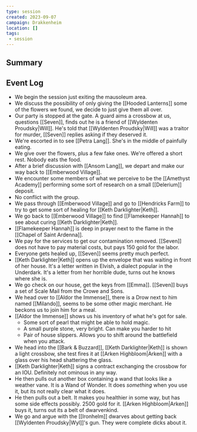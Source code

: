 ```yaml
---
type: session
created: 2023-09-07
campaign: Drakkenheim
location: []
tags:
 - session
---
```



## Summary

## Event Log

- We begin the session just exiting the mausoleum area.
- We discuss the possibility of only giving the [[Hooded Lanterns]] some of the flowers we found, we decide to just give them all over.
- Our party is stopped at the gate. A guard aims a crossbow at us, questions [[Seven]], finds out he is a friend of [[Wyldenten Proudsky|Will]]. He's told that [[Wyldenten Proudsky|Will]] was a traitor for murder, [[Seven]] replies asking if they deserved it.
- We're escorted in to see [[Petra Lang]]. She's in the middle of painfully eating. 
- We give over the flowers, plus a few fake ones. We're offered a short rest. Nobody eats the food.
- After a brief discussion with [[Ansom Lang]], we depart and make our way back to [[Emberwood Village]].
- We encounter some members of what we perceive to be the [[Amethyst Academy]] performing some sort of research on a small [[Delerium]] deposit.
- No conflict with the group.
- We pass through [[Emberwood Village]] and go to [[Hendricks Farm]] to try to get some sort of healing for [[Keth Darklighter|Keth]].
- We go back to [[Emberwood Village]] to find [[Flamekeeper Hannah]] to see about curing [[Keth Darklighter|Keth]].
- [[Flamekeeper Hannah]] is deep in prayer next to the flame in the [[Chapel of Saint Ardenna]].
- We pay for the services to get our contamination removed. [[Seven]] does not have to pay material costs, but pays 150 gold for the labor.
- Everyone gets healed up, [[Seven]] seems pretty much perfect.
- [[Keth Darklighter|Keth]] opens up the envelope that was waiting in front of her house. It's a letter written in Elvish, a dialect popular in the Underdark. It's a letter from her horrible dude, turns out he knows where she is.
- We go check on our house, get the keys from [[Emma]]. [[Seven]] buys a set of Scale Mail from the Crowe and Sons.
- We head over to [[Aldor the Immense]], there is a Drow next to him named [[Milando]], seems to be some other magic merchant. He beckons us to join him for a meal.
- [[Aldor the Immense]] shows us his inventory of what he's got for sale.
	- Some sort of pearl that might be able to hold magic.
	- A small purple stone, very bright. Can make you harder to hit
	- Pair of house slippers. Allows you to shift around the battlefield when you attack.
- We head into the [[Bark & Buzzard]], [[Keth Darklighter|Keth]] is shown a light crossbow, she test fires it at [[Arken Highbloom|Arken]] with a glass over his head shattering the glass.
- [[Keth Darklighter|Keth]] signs a contract exchanging the crossbow for an IOU. Definitely not ominous in any way.
- He then pulls out another box containing a wand that looks like a weather vane. It is a Wand of Wonder. It does *something* when you use it, but its not really clear what it does.
- He then pulls out a belt. It makes you healthier in some way, but has some side effects possibly. 2500 gold for it. [[Arken Highbloom|Arken]] buys it, turns out its a belt of dwarvenkind.
- We go and argue with the [[Ironhelm]] dwarves about getting back [[Wyldenten Proudsky|Wyl]]'s gun. They were complete dicks about it. 


